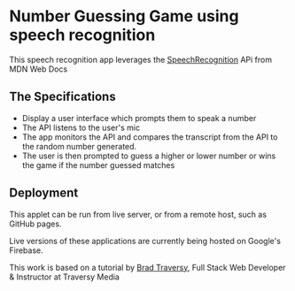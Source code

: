 # Number Guessing Game using speech recognition

This speech recognition app leverages the [SpeechRecognition](https://developer.mozilla.org/en-US/docs/Web/API/SpeechRecognition) APi from MDN Web Docs

## The Specifications

* Display a user interface which prompts them to speak a number
* The API listens to the user's mic
* The app monitors the API and compares the transcript from the API to the random number generated.
* The user is then prompted to guess a higher or lower number or wins the game if the number guessed matches

## Deployment

This applet can be run from live server, or from a remote host, such as GitHub pages.

Live versions of these applications are currently being hosted on Google's Firebase.

This work is based on a tutorial by [Brad Traversy](https://www.udemy.com/user/brad-traversy/), Full Stack Web Developer & Instructor at Traversy Media
